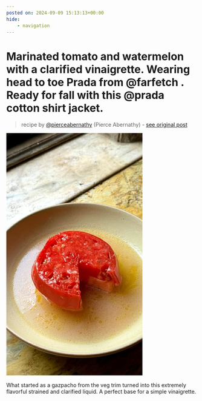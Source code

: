 ```yaml
---
posted on: 2024-09-09 15:13:13+00:00
hide:
    - navigation
---
```


# Marinated tomato and watermelon with a clarified vinaigrette. Wearing head to toe Prada from @farfetch . Ready for fall with this @prada cotton shirt jacket. 

> recipe by [@pierceabernathy](https://www.instagram.com/pierceabernathy/) 
(Pierce Abernathy) - [see original post](https://instagram.com/p/C_s3BEIOHbJ)

![](../img/pierceabernathy_09-09-2024_1509.png)

  
What started as a gazpacho from the veg trim turned into this extremely flavorful strained and clarified liquid. A perfect base for a simple vinaigrette.   
